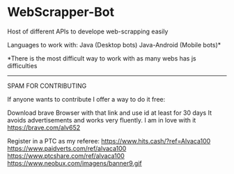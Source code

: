 # WebScrapper-Bot
Host of different APIs to develope web-scrapping easily

Languages to work with:
Java (Desktop bots)
Java-Android (Mobile bots)*

*There is the most difficult way to work with as many webs has js difficulties

---------------------------------------------------------------------------------------------------------------------------------
SPAM FOR CONTRIBUTING

If anyone wants to contribute I offer a way to do it free:

Download brave Browser with that link and use id at least for 30 days
  It avoids advertisements and works very fluently. I am in love with it
  https://brave.com/alv652
  
Register in a PTC as my referee:
  https://www.hits.cash/?ref=Alvaca100
  https://www.paidverts.com/ref/alvaca100
  https://www.ptcshare.com/ref/alvaca100
  https://www.neobux.com/imagens/banner9.gif

